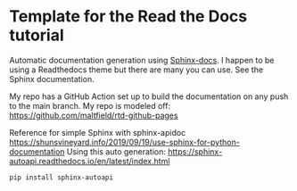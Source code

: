 Template for the Read the Docs tutorial
=======================================

Automatic documentation generation using [Sphinx-docs](https://www.sphinx-doc.org/en/master/). I happen to be using a Readthedocs theme but there are many you can use. See the Sphinx documentation.

My repo has a GitHub Action set up to build the documentation on any push to the main branch. My repo is modeled off: https://github.com/maltfield/rtd-github-pages

Reference for simple Sphinx with sphinx-apidoc https://shunsvineyard.info/2019/09/19/use-sphinx-for-python-documentation
Using this auto generation: https://sphinx-autoapi.readthedocs.io/en/latest/index.html

```
pip install sphinx-autoapi
```

